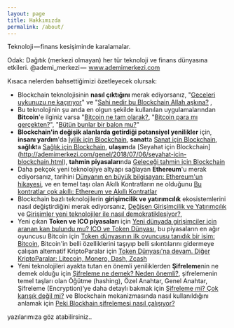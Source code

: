 ```yaml
---
layout: page
title: Hakkımızda
permalink: /about/
---
```


Teknoloji — finans kesişiminde karalamalar. 

Odak: Dağıtık (merkezi olmayan) her tür teknoloji ve finans dünyasına etkileri. @ademi_merkezi —  www.ademimerkezi.com 

Kısaca nelerden bahsettiğimizi özetleyecek olursak: 

- Blockchain teknolojisinin **nasıl çıktığını** merak ediyorsanız, "[Geceleri uykunuzu ne kaçırıyor](http://ademimerkezi.com/genel/2018/03/01/Geceleri-uykunuzu-ne-kaciriyor.html)" ve "[Sahi nedir bu Blockchain Allah aşkına?](http://ademimerkezi.com/genel/2018/03/02/Sahi-nedir-bu-blockchain-allah-askina.html) , 
- Bu teknolojinin şu anda en olgun şekilde kullanılan uygulamalarından **Bitcoin**'e ilginiz varsa "[Bitcoin ne tam olarak?](http://ademimerkezi.com/genel/2018/03/13/Bitcoin-ne-tam-olarak.html), "[Bitcoin para mı gerçekten?](http://ademimerkezi.com/genel/2018/03/22/Bitcoin-para-mi-gercekten.html)", "[Bütün bunlar bir balon mu?](http://ademimerkezi.com/genel/2018/03/05/Butun-bunlar-bir-balon-mu.html)"
- **Blockchain'in değişik alanlarda getirdiği potansiyel yenilikler** için, **insanı yardım**'da [İyilik için Blockchain](http://ademimerkezi.com/genel/2018/03/29/Iyilik-icin-blockchain.html), **sanat**ta [Sanat için Blockchain](http://ademimerkezi.com/genel/2018/03/29/Iyilik-icin-blockchain.html), **sağlık**ta [Sağlık için Blockchain](http://ademimerkezi.com/genel/2018/04/17/saglik-icin-blockchain.html), **ulaşım**da [Seyahat için Blockchain] (http://ademimerkezi.com/genel/2018/07/06/seyahat-icin-blockchain.html), **tahmin piyasaları**nda [Geleceği tahmin için Blockchain](http://ademimerkezi.com/genel/2018/07/13/gelecegi-tahmin-icin-blockchain.html) 
- Daha pekçok yeni teknolojiye altyapı sağlayan **Ethereum**'u merak ediyorsanız, tarihini [Dünyanın en büyük bilgisayarı: Ethereum'un hikayesi](http://ademimerkezi.com/genel/2018/06/14/dunyanin-en-buyuk-bilgisayari-ethereumun-hikayesi.html), ve en temel taşı olan Akıllı Kontratların ne olduğunu [Bu kontratlar çok akıllı: Ethereum ve Akıllı Kontratlar](http://ademimerkezi.com/genel/2018/06/29/bu-kontratlar-cok-akilli-ethereum-ve-akilli-kontratlar.html) 
- Blockchain bazlı teknolojilerin **girişimcilik ve yatırımcılık** ekosistemlerini nasıl değiştirdiğini merak ediyorsanız, [Değişen Girişimcilik ve Yatırımcılık](http://ademimerkezi.com/genel/2018/05/17/degisen-girisimcilik-ve-yatirimcilik.html) ve [Girişimler yeni teknolojiler ile nasıl demokratikleşiyor?](http://ademimerkezi.com/genel/2018/05/21/girisimler-yeni-teknolijler-ile-nasil-demokratiklesiyor.html), 
- Yeni çıkan **Token ve ICO piyasaları** için [Yeni dünyada girişimciler için aranan kan bulundu mu? ICO ve Token Dünyası](http://ademimerkezi.com/genel/2018/05/25/ico-ve-token-dunyasi.html), bu piyasaların en ağır oyuncusu Bitcoin için [Token dünyasının ilk oyuncusu tanıdık bir isim: Bitcoin](http://ademimerkezi.com/genel/2018/06/01/token-dunyasinin-ilk-oyuncusu-tanidik-bir-isim-bitcoin.html), Bitcoin'in belli özelliklerini taşıyıp belli sıkıntılarını gidermeye çalışan alternatif KriptoParalar için [Token Dünyası'na devam. Diğer KriptoParalar: Litecoin, Monero, Dash, Zcash](http://ademimerkezi.com/genel/2018/06/07/token-dunyasina-devam-diger-kriptopalar-litecoin-monero-dash-zcash.html)
- Yeni teknolojileri ayakta tutan en önemli yeniliklerden **Şifreleme**nin ne demek olduğu için [Şifreleme ne demek? Neden önemli?](http://ademimerkezi.com/genel/2018/04/25/sifreleme-ne-demek-neden-onemli.html),  şifrelemenin temel taşları olan Öğütme (hashing), Özel Anahtar, Genel Anahtar, Şifreleme (Encryption)‘ye daha detaylı bakmak için [Şifreleme mi? Çok karışık değil mi?](http://ademimerkezi.com/genel/2018/04/26/sifreleme-mi-cok-karisik-degil-mi.html) ve Blockchain mekanizmasında nasıl kullanıldığını anlamak için [Peki Blockhain şifrelemesi nasıl çalışıyor?](http://ademimerkezi.com/genel/2018/05/08/Peki-Blockchain-sifrelemesi-nasil-calisiyor.html) 

yazılarımıza göz atabilirsiniz.. 
